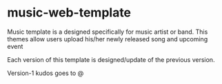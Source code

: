 # music-web-template

Music template is a designed specifically for music artist or band. This themes allow users upload his/her newly released song and upcoming event

Each version of this template is designed/update of the previous version.

Version-1 kudos goes to @